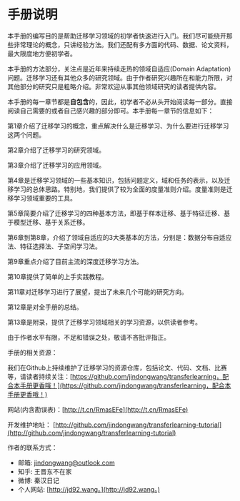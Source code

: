 # 手册说明

本手册的编写目的是帮助迁移学习领域的初学者快速进行入门。我们尽可能绕开那些非常理论的概念，只讲经验方法。我们还配有多方面的代码、数据、论文资料，最大限度地方便初学者。

本手册的方法部分，关注点是近年来持续走热的领域自适应\(Domain Adaptation\)问题。迁移学习还有其他众多的研究领域。由于作者研究兴趣所在和能力所限，对其他部分的研究只是粗略介绍。非常欢迎从事其他领域研究的读者提供内容。

本手册的每一章节都是**自包含**的，因此，初学者不必从头开始阅读每一部分。直接阅读自己需要的或者自己感兴趣的部分即可。本手册每一章节的信息如下：

第1章介绍了迁移学习的概念，重点解决什么是迁移学习、为什么要进行迁移学习这两个问题。

第2章介绍了迁移学习的研究领域。

第3章介绍了迁移学习的应用领域。

第4章是迁移学习领域的一些基本知识，包括问题定义，域和任务的表示，以及迁移学习的总体思路。特别地，我们提供了较为全面的度量准则介绍。度量准则是迁移学习领域重要的工具。

第5章简要介绍了迁移学习的四种基本方法，即基于样本迁移、基于特征迁移、基于模型迁移、基于关系迁移。

第6章到第8章，介绍了领域自适应的3大类基本的方法，分别是：数据分布自适应法、特征选择法、子空间学习法。

第9章重点介绍了目前主流的深度迁移学习方法。

第10章提供了简单的上手实践教程。

第11章对迁移学习进行了展望，提出了未来几个可能的研究方向。

第12章是对全手册的总结。

第13章是附录，提供了迁移学习领域相关的学习资源，以供读者参考。

由于作者水平有限，不足和错误之处，敬请不吝批评指正。

手册的相关资源：

我们在Github上持续维护了迁移学习的资源仓库，包括论文、代码、文档、比赛等，请读者持续关注：[https://github.com/jindongwang/transferlearning，配合本手册更香哦！](https://github.com/jindongwang/transferlearning，配合本手册更香哦！)

网站\(内含勘误表\)：[http://t.cn/RmasEFe](http://t.cn/RmasEFe)

开发维护地址： [http://github.com/jindongwang/transferlearning-tutorial](http://github.com/jindongwang/transferlearning-tutorial)

作者的联系方式：

* 邮箱: jindongwang@outlook.com
* 知乎: 王晋东不在家
* 微博: 秦汉日记
* 个人网站: [http://jd92.wang。](http://jd92.wang。)

